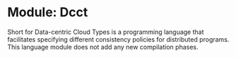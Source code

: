 # Module: Dcct

Short for Data-centric Cloud Types is a programming language that facilitates
specifying different consistency policies for distributed programs.
This language module does not add any new compilation phases.


